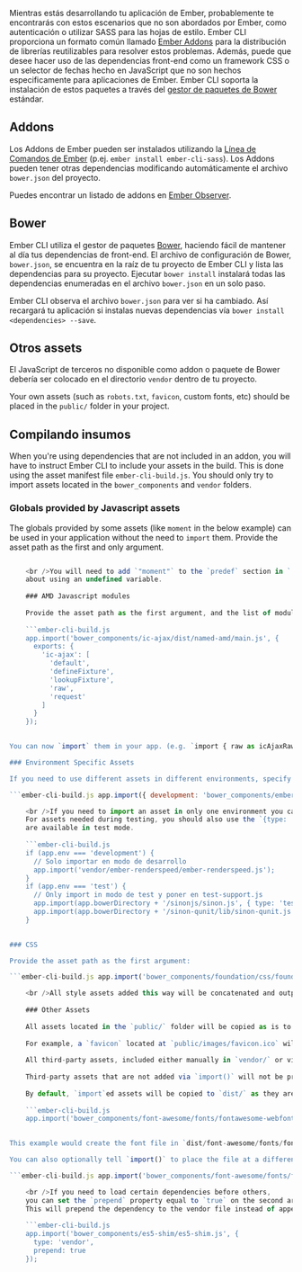 Mientras estás desarrollando tu aplicación de Ember, probablemente te encontrarás con estos escenarios que no son abordados por Ember, como autenticación o utilizar SASS para las hojas de estilo. Ember CLI proporciona un formato común llamado [Ember Addons](#toc_addons) para la distribución de librerías reutilizables para resolver estos problemas. Además, puede que desee hacer uso de las dependencias front-end como un framework CSS o un selector de fechas hecho en JavaScript que no son hechos especificamente para aplicaciones de Ember. Ember CLI soporta la instalación de estos paquetes a través del [gestor de paquetes de Bower](#toc_bower) estándar.

## Addons

Los Addons de Ember pueden ser instalados utilizando la [Línea de Comandos de Ember](http://ember-cli.com/extending/#developing-addons-and-blueprints) (p.ej. `ember install ember-cli-sass`). Los Addons pueden tener otras dependencias modificando automáticamente el archivo `bower.json` del proyecto.

Puedes encontrar un listado de addons en [Ember Observer](http://emberobserver.com).

## Bower

Ember CLI utiliza el gestor de paquetes [Bower](http://bower.io), haciendo fácil de mantener al día tus dependencias de front-end. El archivo de configuración de Bower, `bower.json`, se encuentra en la raíz de tu proyecto de Ember CLI y lista las dependencias para su proyecto. Ejecutar `bower install` instalará todas las dependencias enumeradas en el archivo `bower.json` en un solo paso.

Ember CLI observa el archivo `bower.json` para ver si ha cambiado. Así recargará tu aplicación si instalas nuevas dependencias vía `bower install <dependencies> --save`.

## Otros assets

El JavaScript de terceros no disponible como addon o paquete de Bower debería ser colocado en el directorio `vendor` dentro de tu proyecto.

Your own assets (such as `robots.txt`, `favicon`, custom fonts, etc) should be placed in the `public/` folder in your project.

## Compilando insumos

When you're using dependencies that are not included in an addon, you will have to instruct Ember CLI to include your assets in the build. This is done using the asset manifest file `ember-cli-build.js`. You should only try to import assets located in the `bower_components` and `vendor` folders.

### Globals provided by Javascript assets

The globals provided by some assets (like `moment` in the below example) can be used in your application without the need to `import` them. Provide the asset path as the first and only argument.

```ember-cli-build.js app.import('bower_components/moment/moment.js');

    <br />You will need to add `"moment"` to the `predef` section in `.jshintrc` to prevent JSHint errors
    about using an undefined variable.
    
    ### AMD Javascript modules
    
    Provide the asset path as the first argument, and the list of modules and exports as the second.
    
    ```ember-cli-build.js
    app.import('bower_components/ic-ajax/dist/named-amd/main.js', {
      exports: {
        'ic-ajax': [
          'default',
          'defineFixture',
          'lookupFixture',
          'raw',
          'request'
        ]
      }
    });
    

You can now `import` them in your app. (e.g. `import { raw as icAjaxRaw } from 'ic-ajax';`)

### Environment Specific Assets

If you need to use different assets in different environments, specify an object as the first parameter. That object's key should be the environment name, and the value should be the asset to use in that environment.

```ember-cli-build.js app.import({ development: 'bower_components/ember/ember.js', production: 'bower_components/ember/ember.prod.js' });

    <br />If you need to import an asset in only one environment you can wrap `app.import` in an `if` statement.
    For assets needed during testing, you should also use the `{type: 'test'}` option to make sure they
    are available in test mode.
    
    ```ember-cli-build.js
    if (app.env === 'development') {
      // Solo importar en modo de desarrollo
      app.import('vendor/ember-renderspeed/ember-renderspeed.js');
    }
    if (app.env === 'test') {
      // Only import in modo de test y poner en test-support.js
      app.import(app.bowerDirectory + '/sinonjs/sinon.js', { type: 'test' });
      app.import(app.bowerDirectory + '/sinon-qunit/lib/sinon-qunit.js', { type: 'test' });
    }
    

### CSS

Provide the asset path as the first argument:

```ember-cli-build.js app.import('bower_components/foundation/css/foundation.css');

    <br />All style assets added this way will be concatenated and output as `/assets/vendor.css`.
    
    ### Other Assets
    
    All assets located in the `public/` folder will be copied as is to the final output directory, `dist/`.
    
    For example, a `favicon` located at `public/images/favicon.ico` will be copied to `dist/images/favicon.ico`.
    
    All third-party assets, included either manually in `vendor/` or via a package manager like Bower, must be added via `import()`.
    
    Third-party assets that are not added via `import()` will not be present in the final build.
    
    By default, `import`ed assets will be copied to `dist/` as they are, with the existing directory structure maintained.
    
    ```ember-cli-build.js
    app.import('bower_components/font-awesome/fonts/fontawesome-webfont.ttf');
    

This example would create the font file in `dist/font-awesome/fonts/fontawesome-webfont.ttf`.

You can also optionally tell `import()` to place the file at a different path. The following example will copy the file to `dist/assets/fontawesome-webfont.ttf`.

```ember-cli-build.js app.import('bower_components/font-awesome/fonts/fontawesome-webfont.ttf', { destDir: 'assets' });

    <br />If you need to load certain dependencies before others,
    you can set the `prepend` property equal to `true` on the second argument of `import()`.
    This will prepend the dependency to the vendor file instead of appending it, which is the default behavior.
    
    ```ember-cli-build.js
    app.import('bower_components/es5-shim/es5-shim.js', {
      type: 'vendor',
      prepend: true
    });